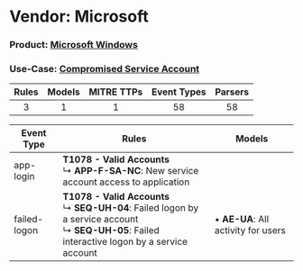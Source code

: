Vendor: Microsoft
=================
### Product: [Microsoft Windows](../ds_microsoft_microsoft_windows.md)
### Use-Case: [Compromised Service Account](../../../../UseCases/uc_compromised_service_account.md)

| Rules | Models | MITRE TTPs | Event Types | Parsers |
|:-----:|:------:|:----------:|:-----------:|:-------:|
|   3   |   1    |     1      |     58      |   58    |

| Event Type   | Rules                                                                                                                                                         | Models                                  |
| ------------ | ------------------------------------------------------------------------------------------------------------------------------------------------------------- | --------------------------------------- |
| app-login    | <b>T1078 - Valid Accounts</b><br> ↳ <b>APP-F-SA-NC</b>: New service account access to application                                                             |                                         |
| failed-logon | <b>T1078 - Valid Accounts</b><br> ↳ <b>SEQ-UH-04</b>: Failed logon by a service account<br> ↳ <b>SEQ-UH-05</b>: Failed interactive logon by a service account |  • <b>AE-UA</b>: All activity for users |